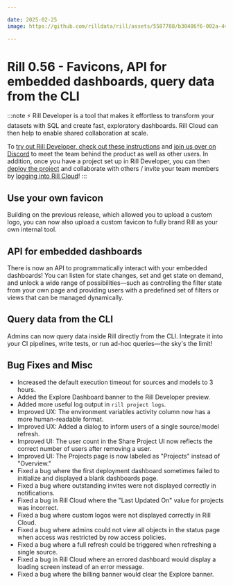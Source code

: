 ```yaml
---

date: 2025-02-25
image: https://github.com/rilldata/rill/assets/5587788/b30486f6-002a-445d-8a1b-955b6ec0066d

---
```


# Rill 0.56 - Favicons, API for embedded dashboards, query data from the CLI

:::note
⚡ Rill Developer is a tool that makes it effortless to transform your datasets with SQL and create fast, exploratory dashboards. Rill Cloud can then help to enable shared collaboration at scale.

To [try out Rill Developer, check out these instructions](/get-started/install) and [join us over on Discord](https://discord.gg/TatjVY32) to meet the team behind the product as well as other users. In addition, once you have a project set up in Rill Developer, you can then [deploy the project](/deploy/deploy-dashboard) and collaborate with others / invite your team members by [logging into Rill Cloud](https://ui.rilldata.com)!
:::

## Use your own favicon
Building on the previous release, which allowed you to upload a custom logo, you can now also upload a custom favicon to fully brand Rill as your own internal tool.

## API for embedded dashboards
There is now an API to programmatically interact with your embedded dashboards! You can listen for state changes, set and get state on demand, and unlock a wide range of possibilities—such as controlling the filter state from your own page and providing users with a predefined set of filters or views that can be managed dynamically.

## Query data from the CLI
Admins can now query data inside Rill directly from the CLI. Integrate it into your CI pipelines, write tests, or run ad-hoc queries—the sky's the limit!

## Bug Fixes and Misc
- Increased the default execution timeout for sources and models to 3 hours.  
- Added the Explore Dashboard banner to the Rill Developer preview.  
- Added more useful log output in `rill project logs`.  
- Improved UX: The environment variables activity column now has a more human-readable format.  
- Improved UX: Added a dialog to inform users of a single source/model refresh.  
- Improved UI: The user count in the Share Project UI now reflects the correct number of users after removing a user.  
- Improved UI: The Projects page is now labeled as "Projects" instead of "Overview."  
- Fixed a bug where the first deployment dashboard sometimes failed to initialize and displayed a blank dashboards page.  
- Fixed a bug where outstanding invites were not displayed correctly in notifications.  
- Fixed a bug in Rill Cloud where the "Last Updated On" value for projects was incorrect.  
- Fixed a bug where custom logos were not displayed correctly in Rill Cloud.  
- Fixed a bug where admins could not view all objects in the status page when access was restricted by row access policies.  
- Fixed a bug where a full refresh could be triggered when refreshing a single source.  
- Fixed a bug in Rill Cloud where an errored dashboard would display a loading screen instead of an error message.  
- Fixed a bug where the billing banner would clear the Explore banner. 